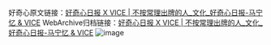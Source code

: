 好奇心原文链接：[好奇心日报 X VICE | 不按常理出牌的人_文化_好奇心日报-马宁忆 & VICE](https://www.qdaily.com/articles/6210.html)
WebArchive归档链接：[好奇心日报 X VICE | 不按常理出牌的人_文化_好奇心日报-马宁忆 & VICE](https://web.archive.org/web/https://www.qdaily.com/articles/6210.html)
![image](http://ww3.sinaimg.cn/large/007d5XDply1g3whg8m9xxj30vy0ghdjt)